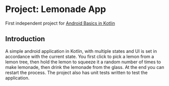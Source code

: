 Project: Lemonade App
==================================

First independent project for [Android Basics in Kotlin](https://developer.android.com/courses/android-basics-kotlin/course)

Introduction
------------
A simple android application in Kotlin, with multiple states and UI is set in accordance with the current state.
You first click to pick a lemon from a lemon tree, then hold the lemon to squeeze it a random number of times to make lemonade, then drink the lemonade from the glass. At the end you can restart the process. The project also has unit tests written to test the application. 
